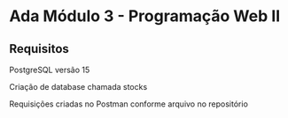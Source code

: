 # Ada Módulo 3 - Programação Web II
## Requisitos
PostgreSQL versão 15

Criação de database chamada stocks

Requisições criadas no Postman conforme arquivo no repositório